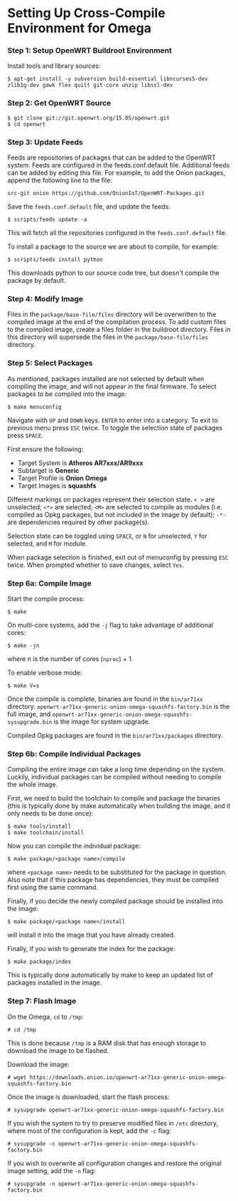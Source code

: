 # Setting Up Cross-Compile Environment for Omega

### Step 1: Setup OpenWRT Buildroot Environment

Install tools and library sources:

```
$ apt-get install -y subversion build-essential libncurses5-dev zlib1g-dev gawk flex quilt git-core unzip libssl-dev
```

### Step 2: Get OpenWRT Source

```
$ git clone git://git.openwrt.org/15.05/openwrt.git
$ cd openwrt
```

### Step 3: Update Feeds

Feeds are repositories of packages that can be added to the OpenWRT system. Feeds are configured in the feeds.conf.default file. Additional feeds can be added by editing this file. For example, to add the Onion packages, append the following line to the file:

```
src-git onion https://github.com/OnionIoT/OpenWRT-Packages.git
```

Save the ```feeds.conf.default``` file, and update the feeds:

```
$ scripts/feeds update -a
```

This will fetch all the repositories configured in the ```feeds.conf.default``` file.

To install a package to the source we are about to compile, for example:

```
$ scripts/feeds install python
```

This downloads python to our source code tree, but doesn't compile the package by default.

### Step 4: Modify Image

Files in the ```package/base-file/files``` directory will be overwritten to the compiled image at the end of the compilation process. To add custom files to the compiled image, create a files folder in the buildroot directory. Files in this directory will supersede the files in the ```package/base-file/files``` directory.

### Step 5: Select Packages

As mentioned, packages installed are not selected by default when compiling the image, and will not appear in the final firmware. To select packages to be compiled into the image:

```
$ make menuconfig
```

Navigate with ```UP``` and ```DOWN``` keys. ```ENTER``` to enter into a category. To exit to previous menu press ```ESC``` twice. To toggle the selection state of packages press ```SPACE```.

First ensure the following:

- Target System is **Atheros AR7xxx/AR9xxx**
- Subtarget is **Generic**
- Target Profile is **Onion Omega**
- Target Images is **squashfs**

Different markings on packages represent their selection state. ```< >``` are unselected; ```<*>``` are selected; ```<M>``` are selected to compile as modules (i.e. compiled as Opkg packages, but not included in the image by default); ```-*-``` are dependencies required by other package(s).

Selection state can be toggled using ```SPACE```, or ```N``` for unselected, ```Y``` for selected, and ```M``` for module.

When package selection is finished, exit out of menuconfig by pressing ```ESC``` twice. When prompted whether to save changes, select ```Yes```.

### Step 6a: Compile Image

Start the compile process:

```
$ make
```

On multi-core systems, add the ```-j``` flag to take advantage of additional cores:

```
$ make -jn
```

where n is the number of cores (```nproc```) + 1.

To enable verbose mode:

```
$ make V=s
```

Once the compile is complete, binaries are found in the ```bin/ar71xx``` directory. ```openwrt-ar71xx-generic-onion-omega-squashfs-factory.bin``` is the full image, and ```openwrt-ar71xx-generic-onion-omega-squashfs-sysupgrade.bin``` is the image for system upgrade.

Compiled Opkg packages are found in the ```bin/ar71xx/packages``` directory.

### Step 6b: Compile Individual Packages

Compiling the entire image can take a long time depending on the system. Luckily, individual packages can be compiled without needing to compile the whole image.

First, we need to build the toolchain to compile and package the binaries (this is typically done by make automatically when building the image, and it only needs to be done once):

```
$ make tools/install
$ make toolchain/install
```

Now you can compile the individual package:

```
$ make package/<package name>/compile
```

where ```<package name>``` needs to be substituted for the package in question. Also note that if this package has dependencies, they must be compiled first using the same command.

Finally, if you decide the newly compiled package should be installed into the image:

```
$ make package/<package name>/install
```

will install it into the image that you have already created.

Finally, if you wish to generate the index for the package:

```
$ make package/index
```

This is typically done automatically by make to keep an updated list of packages installed in the image.

### Step 7: Flash Image

On the Omega, ```cd``` to ```/tmp```:

```
# cd /tmp
```

This is done because ```/tmp``` is a RAM disk that has enough storage to download the image to be flashed.

Download the image:

```
# wget https://downloads.onion.io/openwrt-ar71xx-generic-onion-omega-squashfs-factory.bin
```

Once the image is downloaded, start the flash process:

```
# sysupgrade openwrt-ar71xx-generic-onion-omega-squashfs-factory.bin
```

If you wish the system to try to preserve modified files in ```/etc``` directory, where most of the configuration is kept, add the ```-c``` flag:

```
# sysupgrade -c openwrt-ar71xx-generic-onion-omega-squashfs-factory.bin
```

If you wish to overwrite all configuration changes and restore the original image setting, add the ```-n``` flag:

```
# sysupgrade -n openwrt-ar71xx-generic-onion-omega-squashfs-factory.bin
```
